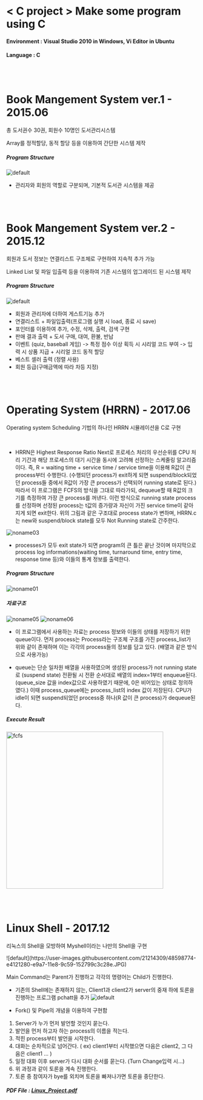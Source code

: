 # < C project > Make some program using C

#### Environment : Visual Studio 2010 in Windows, Vi Editor in Ubuntu
#### Language : C

<br><br>

# Book Mangement System ver.1 - 2015.06
<p> 총 도서권수 30권, 회원수 10명인 도서관리시스템</p>
<p> Array를 정적할당, 동적 할당 등을 이용하여 간단한 시스템 제작 <p> 

##### Program Structure
![default](https://user-images.githubusercontent.com/21214309/48597802-05243480-e9a3-11e8-8c3e-fd9b433161d3.JPG)

- 관리자와 회원의 역할로 구분되며, 기본적 도서관 시스템을 제공

<br><br>

# Book Mangement System ver.2 - 2015.12
<p> 회원과 도서 정보는 연결리스트 구조체로 구현하여 지속적 추가 가능</p>
<p> Linked List 및 파일 입출력 등을 이용하여 기존 시스템의 업그레이드 된 시스템 제작 <p> 

##### Program Structure
![default](https://user-images.githubusercontent.com/21214309/48597955-d78bbb00-e9a3-11e8-9da8-6157a8dcb9c9.JPG)


- 회원과 관리자에 더하여 게스트기능 추가
- 연결리스트 + 파일입출력(프로그램 실행 시 load, 종료 시 save)
- 포인터를 이용하여 추가, 수정, 삭제, 출력, 검색 구현
- 판매 결과 출력 + 도서 구매, 대여, 환불, 반납
- 이벤트 (quiz, baseball 게임) -> 특정 점수 이상 획득 시 시리얼 코드 부여 -> 입력 시 상품 지급 + 시리얼 코드 동적 할당
- 베스트 셀러 출력 (정렬 사용)
- 회원 등급(구매금액에 따라 차등 지정)

<br><br>

# Operating System (HRRN) - 2017.06
<p> Operating system Scheduling 기법의 하나인 HRRN 시뮬레이션을 C로 구현 </p><br>

- HRRN은 Highest Response Ratio Next로 프로세스 처리의 우선순위를 CPU 처리 기간과 해당 프로세스의 대기 시간을 동시에 고려해 선정하는 스케줄링 알고리즘이다. 즉, R = waiting time + service time / service time을 이용해 R값이 큰 process부터 수행한다. (수행되던 process가 exit하게 되면 suspend/block되었던 process들 중에서 R값이 가장 큰 process가 선택되어 running state로 된다.) 
  따라서 이 프로그램은 FCFS의 방식을 그대로 따라가되, dequeue할 때 R값의 크기를 측정하여 가장 큰 process를 꺼낸다. 이런 방식으로 running state process를 선정하며 선정된 process는 t값의 증가량과 자신이 가진 service time이 같아지게 되면 exit한다. 위의 그림과 같은 구조대로 process state가 변하며, HRRN.c는 new와 suspend/block state를 모두 Not Running state로 간주한다. <br> 

![noname03](https://user-images.githubusercontent.com/21214309/48598353-c93e9e80-e9a5-11e8-866f-202f173b7d0b.png)

- processes가 모두 exit state가 되면 program의 큰 틀은 끝난 것이며 마지막으로 process log informations(waiting time, turnaround time, entry time, response time 등)와 이들의 통계 정보를 출력한다. 


##### Program Structure
![noname01](https://user-images.githubusercontent.com/21214309/48598208-14a47d00-e9a5-11e8-8622-ca0dc6a7bb8c.png)

##### 자료구조
![noname05](https://user-images.githubusercontent.com/21214309/48598371-dfe4f580-e9a5-11e8-80f1-8df12b210c66.png)
![noname06](https://user-images.githubusercontent.com/21214309/48598372-e07d8c00-e9a5-11e8-9bcb-cbb81ce8fef0.png)

- 이 프로그램에서 사용하는 자료는 process 정보와 이들의 상태를 저장하기 위한 queue이다. 먼저 process는 Process라는 구조체 구조를 가진 process_list가 위와 같이 존재하며 이는 각각의 process들의 정보를 담고 있다. (배열과 같은 방식으로 사용가능)

- queue는 단순 일차원 배열을 사용하였으며 생성된 process가 not running state로 (suspend state) 전환될 시 전환 순서대로 배열의 index=1부터 enqueue된다. (queue_size 값을 index값으로 사용하였기 때문에, 0은 비어있는 상태로 정의하였다.) 이때 process_queue에는 process_list의 index 값이 저장된다. CPU가 idle이 되면 suspend되었던 process중 하나(R 값이 큰 process)가 dequeue된다.

##### Execute Result
<img width="414" alt="fcfs" src="https://user-images.githubusercontent.com/21214309/48598515-93e68080-e9a6-11e8-8958-b97c2e7891d1.PNG">

<br><br>

# Linux Shell - 2017.12
<p> 리눅스의 Shell을 모방하여 Myshell이라는 나만의 Shell을 구현 </p>
![default](https://user-images.githubusercontent.com/21214309/48598774-e4121280-e9a7-11e8-9c59-152799c3c28e.JPG)

<p> Main Command는 Parent가 진행하고 각각의 명령어는 Child가 진행한다. <br>

- 기존의 Shell에는 존재하지 않는, Client1과 client2가 server의 중재 하에 토론을 진행하는 프로그램 pchatt을 추가
![default](https://user-images.githubusercontent.com/21214309/48598693-77971380-e9a7-11e8-8269-b314780902b9.JPG)

- Fork() 및 Pipe의 개념을 이용하여 구현함 
1) Server가 누가 먼저 발언할 것인지 묻는다.
2) 발언을 먼저 하고자 하는 process의 이름을 적는다.
3) 적힌 process부터 발언을 시작한다.
4) 대화는 순차적으로 넘어간다. ( ex) client1부터 시작했으면 다음은 client2, 그 다음은 client1 … )
5) 일정 대화 이후 server가 다시 대화 순서를 묻는다. (Turn Change입력 시…)
6) 위 과정과 같이 토론을 계속 진행한다.
7) 토론 중 참여자가 bye를 외치며 토론을 빠져나가면 토론을 중단한다. 

##### PDF File : [Linux_Project.pdf](https://github.com/YouMinJung/C_Project/files/2588020/Linux_Project.pdf)
